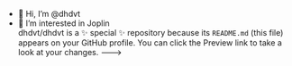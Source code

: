 - 👋 Hi, I’m @dhdvt
- 👀 I’m interested in Joplin   
  dhdvt/dhdvt is a ✨ special ✨ repository because its `README.md` (this file) appears on your GitHub profile.
You can click the Preview link to take a look at your changes.
--->
